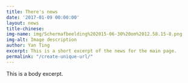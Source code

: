 ```yaml
---
title: There's news
date: '2017-01-09 00:00:00'
layout: news
title-chinese: 
img-name: img/Schermafbeelding%202015-06-30%20om%2012.58.15-8.png
img-alt: Image description
author: Yan Ting
excerpt: This is a short excerpt of the news for the main page.
permalink: "/create-unique-url/"
---
```

This is a body excerpt.